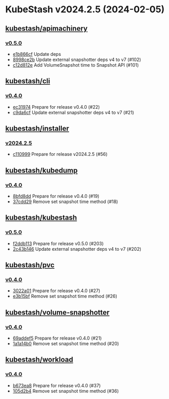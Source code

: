 # KubeStash v2024.2.5 (2024-02-05)


## [kubestash/apimachinery](https://github.com/kubestash/apimachinery)

### [v0.5.0](https://github.com/kubestash/apimachinery/releases/tag/v0.5.0)

- [e1b866cf](https://github.com/kubestash/apimachinery/commit/e1b866cf) Update deps
- [8998ce2b](https://github.com/kubestash/apimachinery/commit/8998ce2b) Update external snapshotter deps v4 to v7 (#102)
- [c12d812e](https://github.com/kubestash/apimachinery/commit/c12d812e) Add VolumeSnapshot time to Snapshot API (#101)



## [kubestash/cli](https://github.com/kubestash/cli)

### [v0.4.0](https://github.com/kubestash/cli/releases/tag/v0.4.0)

- [ec31974](https://github.com/kubestash/cli/commit/ec31974) Prepare for release v0.4.0 (#22)
- [c9da6cf](https://github.com/kubestash/cli/commit/c9da6cf) Update external snapshotter deps v4 to v7 (#21)



## [kubestash/installer](https://github.com/kubestash/installer)

### [v2024.2.5](https://github.com/kubestash/installer/releases/tag/v2024.2.5)

- [c110999](https://github.com/kubestash/installer/commit/c110999) Prepare for release v2024.2.5 (#56)



## [kubestash/kubedump](https://github.com/kubestash/kubedump)

### [v0.4.0](https://github.com/kubestash/kubedump/releases/tag/v0.4.0)

- [8bfd8dd](https://github.com/kubestash/kubedump/commit/8bfd8dd) Prepare for release v0.4.0 (#19)
- [37cdd29](https://github.com/kubestash/kubedump/commit/37cdd29) Remove set snapshot time method (#18)



## [kubestash/kubestash](https://github.com/kubestash/kubestash)

### [v0.5.0](https://github.com/kubestash/kubestash/releases/tag/v0.5.0)

- [f2ddb113](https://github.com/kubestash/kubestash/commit/f2ddb113) Prepare for release v0.5.0 (#203)
- [2c43b146](https://github.com/kubestash/kubestash/commit/2c43b146) Update external snapshotter deps v4 to v7 (#202)



## [kubestash/pvc](https://github.com/kubestash/pvc)

### [v0.4.0](https://github.com/kubestash/pvc/releases/tag/v0.4.0)

- [3022a01](https://github.com/kubestash/pvc/commit/3022a01) Prepare for release v0.4.0 (#27)
- [e3b15bf](https://github.com/kubestash/pvc/commit/e3b15bf) Remove set snapshot time method (#26)



## [kubestash/volume-snapshotter](https://github.com/kubestash/volume-snapshotter)

### [v0.4.0](https://github.com/kubestash/volume-snapshotter/releases/tag/v0.4.0)

- [69addef5](https://github.com/kubestash/volume-snapshotter/commit/69addef5) Prepare for release v0.4.0 (#21)
- [1a1a14b0](https://github.com/kubestash/volume-snapshotter/commit/1a1a14b0) Remove set snapshot time method (#20)



## [kubestash/workload](https://github.com/kubestash/workload)

### [v0.4.0](https://github.com/kubestash/workload/releases/tag/v0.4.0)

- [b673ea8](https://github.com/kubestash/workload/commit/b673ea8) Prepare for release v0.4.0 (#37)
- [105d2b4](https://github.com/kubestash/workload/commit/105d2b4) Remove set snapshot time method (#36)



